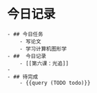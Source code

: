 # 今日记录
	- ## 今日任务
		- 写论文
		- 学习计算机图形学
	- ##  今日记录
		- [[第六课：光追]]
	-
	- ## 待完成
		- {{query (TODO todo)}}